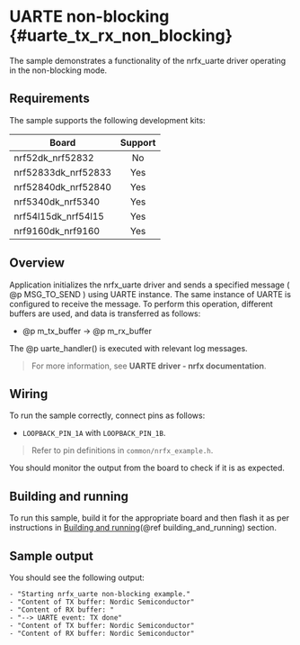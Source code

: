 # UARTE non-blocking {#uarte_tx_rx_non_blocking}

The sample demonstrates a functionality of the nrfx_uarte driver operating in the non-blocking mode.

## Requirements

The sample supports the following development kits:

| **Board**           | **Support** |
|---------------------|:-----------:|
| nrf52dk_nrf52832    |     No      |
| nrf52833dk_nrf52833 |     Yes     |
| nrf52840dk_nrf52840 |     Yes     |
| nrf5340dk_nrf5340   |     Yes     |
| nrf54l15dk_nrf54l15 |     Yes     |
| nrf9160dk_nrf9160   |     Yes     |

## Overview

Application initializes the nrfx_uarte driver and sends a specified message ( @p MSG_TO_SEND ) using UARTE instance.
The same instance of UARTE is configured to receive the message.
To perform this operation, different buffers are used, and data is transferred as follows:
* @p m_tx_buffer -> @p m_rx_buffer

The @p uarte_handler() is executed with relevant log messages.

> For more information, see **UARTE driver - nrfx documentation**.

## Wiring

To run the sample correctly, connect pins as follows:
* `LOOPBACK_PIN_1A` with `LOOPBACK_PIN_1B`.

> Refer to pin definitions in `common/nrfx_example.h`.

You should monitor the output from the board to check if it is as expected.

## Building and running

To run this sample, build it for the appropriate board and then flash it as per instructions in [Building and running](@ref building_and_running) section.

## Sample output

You should see the following output:
```
- "Starting nrfx_uarte non-blocking example."
- "Content of TX buffer: Nordic Semiconductor"
- "Content of RX buffer: "
- "--> UARTE event: TX done"
- "Content of TX buffer: Nordic Semiconductor"
- "Content of RX buffer: Nordic Semiconductor"
```

[//]: #
[Building and running]: <../../../README.md#building-and-running>
